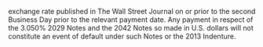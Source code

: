 exchange rate published in The Wall Street Journal on or prior to the second Business Day prior to the relevant
payment date. Any payment in respect of the 3.050% 2029 Notes and the 2042 Notes so made in U.S. dollars will not
constitute an event of default under such Notes or the 2013 Indenture.